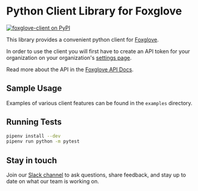 # Python Client Library for Foxglove

[![foxglove-client on PyPI](https://img.shields.io/pypi/v/foxglove-client?label=pypi%20%7C%20foxglove-client)](https://pypi.org/project/foxglove-client/)

This library provides a convenient python client for [Foxglove](https://foxglove.dev/).

In order to use the client you will first have to create an API token for your organization on your organization's [settings page](https://app.foxglove.dev/~/settings).

Read more about the API in the [Foxglove API Docs](https://docs.foxglove.dev/api/).

## Sample Usage

Examples of various client features can be found in the `examples` directory.

## Running Tests

```bash
pipenv install --dev
pipenv run python -m pytest
```

## Stay in touch

Join our [Slack channel](https://foxglove.dev/slack) to ask questions, share feedback, and stay up to date on what our team is working on.
